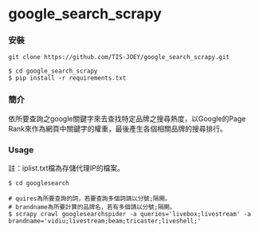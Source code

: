 # google_search_scrapy
### 安裝
```
git clone https://github.com/TIS-JOEY/google_search_scrapy.git
```
```
$ cd google_search_scrapy
$ pip install -r requirements.txt
```
### 簡介
依所要查詢之google關鍵字來去查找特定品牌之搜尋熱度，以Google的Page Rank來作為網頁中關鍵字的權重，最後產生各個相關品牌的搜尋排行。

### Usage

註：iplist.txt檔為存儲代理IP的檔案。
```
$ cd googlesearch

# quires為所要查詢的詞，若要查詢多個詞請以分號;隔開。
# brandname為所要計算的品牌名，若有多個請以分號;隔開。
$ scrapy crawl googlesearchspider -a queries='livebox;livestream' -a brandname='vidiu;livestream;beam;tricaster;liveshell;'
```


